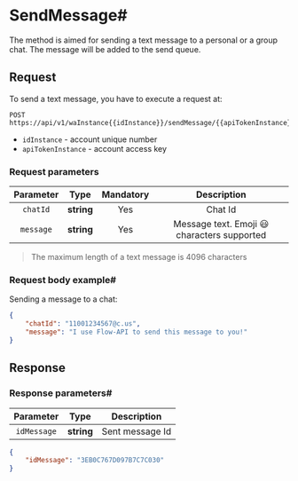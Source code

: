 # SendMessage#

The method is aimed for sending a text message to a personal or a group chat. The message will be added to the send
queue.

## Request

To send a text message, you have to execute a request at:

```
POST https://api/v1/waInstance{{idInstance}}/sendMessage/{{apiTokenInstance}}
```

- `idInstance` - account unique number
- `apiTokenInstance` - account access key

### Request parameters

| **Parameter** |  **Type**  | **Mandatory** |                **Description**                |
|:-------------:|:----------:|:-------------:|:---------------------------------------------:|
|   `chatId`    | **string** |      Yes      |                   		Chat Id                   |
|   `message`   | **string** |      Yes      | 		Message text. Emoji 😃 characters supported |

> The maximum length of a text message is 4096 characters

### Request body example#

Sending a message to a chat:

```json
{
    "chatId": "11001234567@c.us",
    "message": "I use Flow-API to send this message to you!"
}
```

## Response

### Response parameters#

| **Parameter** |  **Type**  | **Description** |
|:-------------:|:----------:|:---------------:|
|  `idMessage`  | **string** | Sent message Id |

```json
{
    "idMessage": "3EB0C767D097B7C7C030"
}
```
